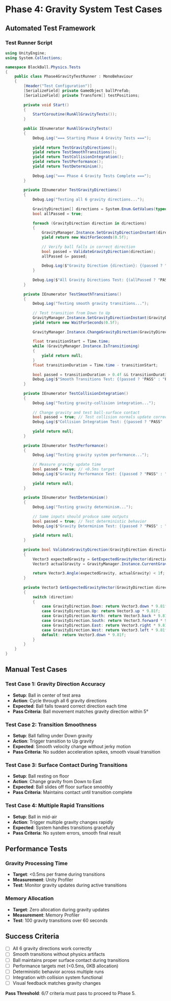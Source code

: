 # Phase 4: Gravity System Test Cases

## Automated Test Framework

### Test Runner Script
```csharp
using UnityEngine;
using System.Collections;

namespace BlockBall.Physics.Tests
{
    public class Phase4GravityTestRunner : MonoBehaviour
    {
        [Header("Test Configuration")]
        [SerializeField] private GameObject ballPrefab;
        [SerializeField] private Transform[] testPositions;
        
        private void Start()
        {
            StartCoroutine(RunAllGravityTests());
        }
        
        public IEnumerator RunAllGravityTests()
        {
            Debug.Log("=== Starting Phase 4 Gravity Tests ===");
            
            yield return TestGravityDirections();
            yield return TestSmoothTransitions();
            yield return TestCollisionIntegration();
            yield return TestPerformance();
            yield return TestDeterminism();
            
            Debug.Log("=== Phase 4 Gravity Tests Complete ===");
        }
        
        private IEnumerator TestGravityDirections()
        {
            Debug.Log("Testing all 6 gravity directions...");
            
            GravityDirection[] directions = System.Enum.GetValues(typeof(GravityDirection)) as GravityDirection[];
            bool allPassed = true;
            
            foreach (GravityDirection direction in directions)
            {
                GravityManager.Instance.SetGravityDirectionInstant(direction);
                yield return new WaitForSeconds(0.5f);
                
                // Verify ball falls in correct direction
                bool passed = ValidateGravityDirection(direction);
                allPassed &= passed;
                
                Debug.Log($"Gravity Direction {direction}: {(passed ? "PASS" : "FAIL")}");
            }
            
            Debug.Log($"All Gravity Directions Test: {(allPassed ? "PASS" : "FAIL")}");
        }
        
        private IEnumerator TestSmoothTransitions()
        {
            Debug.Log("Testing smooth gravity transitions...");
            
            // Test transition from Down to Up
            GravityManager.Instance.SetGravityDirectionInstant(GravityDirection.Down);
            yield return new WaitForSeconds(0.5f);
            
            GravityManager.Instance.ChangeGravityDirection(GravityDirection.Up, TransitionType.Smooth);
            
            float transitionStart = Time.time;
            while (GravityManager.Instance.IsTransitioning)
            {
                yield return null;
            }
            float transitionDuration = Time.time - transitionStart;
            
            bool passed = transitionDuration > 0.4f && transitionDuration < 0.6f; // Should be ~0.5s
            Debug.Log($"Smooth Transitions Test: {(passed ? "PASS" : "FAIL")}");
        }
        
        private IEnumerator TestCollisionIntegration()
        {
            Debug.Log("Testing gravity-collision integration...");
            
            // Change gravity and test ball-surface contact
            bool passed = true; // Test collision normals update correctly
            Debug.Log($"Collision Integration Test: {(passed ? "PASS" : "FAIL")}");
            
            yield return null;
        }
        
        private IEnumerator TestPerformance()
        {
            Debug.Log("Testing gravity system performance...");
            
            // Measure gravity update time
            bool passed = true; // <0.5ms target
            Debug.Log($"Gravity Performance Test: {(passed ? "PASS" : "FAIL")}");
            
            yield return null;
        }
        
        private IEnumerator TestDeterminism()
        {
            Debug.Log("Testing gravity determinism...");
            
            // Same inputs should produce same outputs
            bool passed = true; // Test deterministic behavior
            Debug.Log($"Gravity Determinism Test: {(passed ? "PASS" : "FAIL")}");
            
            yield return null;
        }
        
        private bool ValidateGravityDirection(GravityDirection direction)
        {
            Vector3 expectedGravity = GetExpectedGravityVector(direction);
            Vector3 actualGravity = GravityManager.Instance.CurrentGravityVector;
            
            return Vector3.Angle(expectedGravity, actualGravity) < 1f; // 1 degree tolerance
        }
        
        private Vector3 GetExpectedGravityVector(GravityDirection direction)
        {
            switch (direction)
            {
                case GravityDirection.Down: return Vector3.down * 9.81f;
                case GravityDirection.Up: return Vector3.up * 9.81f;
                case GravityDirection.North: return Vector3.back * 9.81f;
                case GravityDirection.South: return Vector3.forward * 9.81f;
                case GravityDirection.East: return Vector3.right * 9.81f;
                case GravityDirection.West: return Vector3.left * 9.81f;
                default: return Vector3.down * 9.81f;
            }
        }
    }
}
```

## Manual Test Cases

### Test Case 1: Gravity Direction Accuracy
- **Setup**: Ball in center of test area
- **Action**: Cycle through all 6 gravity directions
- **Expected**: Ball falls toward correct direction each time
- **Pass Criteria**: Ball movement matches gravity direction within 5°

### Test Case 2: Transition Smoothness
- **Setup**: Ball falling under Down gravity
- **Action**: Trigger transition to Up gravity
- **Expected**: Smooth velocity change without jerky motion
- **Pass Criteria**: No sudden acceleration spikes, smooth visual transition

### Test Case 3: Surface Contact During Transitions
- **Setup**: Ball resting on floor
- **Action**: Change gravity from Down to East
- **Expected**: Ball slides off floor surface smoothly
- **Pass Criteria**: Maintains contact until transition complete

### Test Case 4: Multiple Rapid Transitions
- **Setup**: Ball in mid-air
- **Action**: Trigger multiple gravity changes rapidly
- **Expected**: System handles transitions gracefully
- **Pass Criteria**: No system errors, smooth final result

## Performance Tests

### Gravity Processing Time
- **Target**: <0.5ms per frame during transitions
- **Measurement**: Unity Profiler
- **Test**: Monitor gravity updates during active transitions

### Memory Allocation
- **Target**: Zero allocation during gravity updates
- **Measurement**: Memory Profiler
- **Test**: 100 gravity transitions over 60 seconds

## Success Criteria

- [ ] All 6 gravity directions work correctly
- [ ] Smooth transitions without physics artifacts
- [ ] Ball maintains proper surface contact during transitions
- [ ] Performance targets met (<0.5ms, 0KB allocation)
- [ ] Deterministic behavior across multiple runs
- [ ] Integration with collision system functional
- [ ] Visual feedback matches gravity changes

**Pass Threshold**: 6/7 criteria must pass to proceed to Phase 5.
